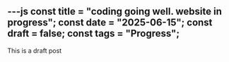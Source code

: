 ---js
const title = "coding going well. website in progress";
const date = "2025-06-15";
const draft = false;
const tags = "Progress";
---
This is a draft post
